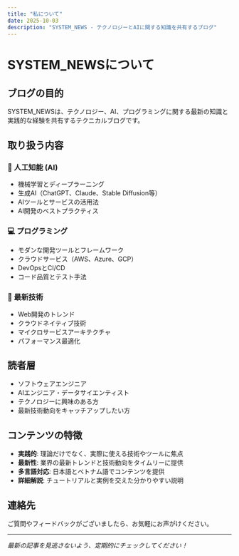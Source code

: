 ```yaml
---
title: "私について"
date: 2025-10-03
description: "SYSTEM_NEWS - テクノロジーとAIに関する知識を共有するブログ"
---
```


# SYSTEM_NEWSについて

## ブログの目的

SYSTEM_NEWSは、テクノロジー、AI、プログラミングに関する最新の知識と実践的な経験を共有するテクニカルブログです。

## 取り扱う内容

### 🤖 人工知能 (AI)
- 機械学習とディープラーニング
- 生成AI（ChatGPT、Claude、Stable Diffusion等）
- AIツールとサービスの活用法
- AI開発のベストプラクティス

### 💻 プログラミング
- モダンな開発ツールとフレームワーク
- クラウドサービス（AWS、Azure、GCP）
- DevOpsとCI/CD
- コード品質とテスト手法

### 🚀 最新技術
- Web開発のトレンド
- クラウドネイティブ技術
- マイクロサービスアーキテクチャ
- パフォーマンス最適化

## 読者層

- ソフトウェアエンジニア
- AIエンジニア・データサイエンティスト
- テクノロジーに興味のある方
- 最新技術動向をキャッチアップしたい方

## コンテンツの特徴

- **実践的**: 理論だけでなく、実際に使える技術やツールに焦点
- **最新性**: 業界の最新トレンドと技術動向をタイムリーに提供
- **多言語対応**: 日本語とベトナム語でコンテンツを提供
- **詳細解説**: チュートリアルと実例を交えた分かりやすい説明

## 連絡先

ご質問やフィードバックがございましたら、お気軽にお声がけください。

---

*最新の記事を見逃さないよう、定期的にチェックしてください！*